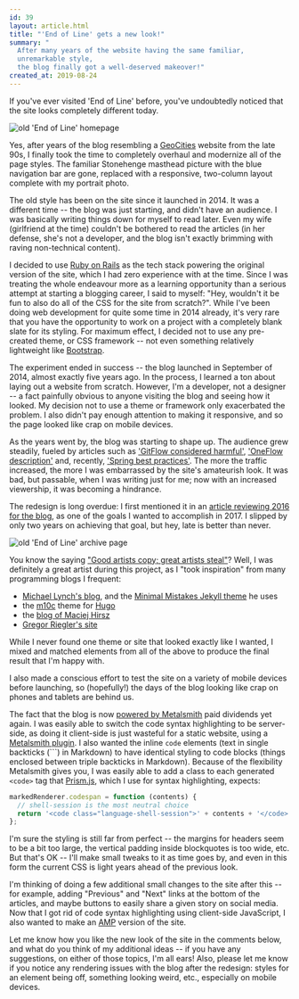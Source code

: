 ```yaml
---
id: 39
layout: article.html
title: "'End of Line' gets a new look!"
summary: "
  After many years of the website having the same familiar,
  unremarkable style,
  the blog finally got a well-deserved makeover!"
created_at: 2019-08-24
---
```


If you've ever visited 'End of Line' before,
you've undoubtedly noticed that the site looks completely different today.

![old 'End of Line' homepage](/img/old-eol/homepage.png)

Yes, after years of the blog resembling a [GeoCities](https://en.wikipedia.org/wiki/Yahoo!_GeoCities) website from the late 90s,
I finally took the time to completely overhaul and modernize all of the page styles.
The familiar Stonehenge masthead picture with the blue navigation bar are gone,
replaced with a responsive, two-column layout complete with my portrait photo.

The old style has been on the site since it launched in 2014.
It was a different time --
the blog was just starting, and didn't have an audience.
I was basically writing things down for myself to read later.
Even my wife (girlfriend at the time) couldn't be bothered to read the articles
(in her defense, she's not a developer,
and the blog isn't exactly brimming with raving non-technical content).

I decided to use [Ruby on Rails](https://rubyonrails.org) as the tech stack powering the original version of the site,
which I had zero experience with at the time.
Since I was treating the whole endeavour more as a learning opportunity than a serious attempt at starting a blogging career,
I said to myself: "Hey, wouldn't it be fun to also do all of the CSS for the site from scratch?".
While I've been doing web development for quite some time in 2014 already,
it's very rare that you have the opportunity to work on a project with a completely blank slate for its styling.
For maximum effect, I decided not to use any pre-created theme,
or CSS framework -- not even something relatively lightweight like [Bootstrap](https://getbootstrap.com).

The experiment ended in success -- the blog launched in September of 2014,
almost exactly five years ago.
In the process, I learned a ton about laying out a website from scratch.
However, I'm a developer, not a designer --
a fact painfully obvious to anyone visiting the blog and seeing how it looked.
My decision not to use a theme or framework only exacerbated the problem.
I also didn't pay enough attention to making it responsive,
and so the page looked like crap on mobile devices.

As the years went by, the blog was starting to shape up.
The audience grew steadily,
fueled by articles such as ['GitFlow considered harmful'](/gitflow-considered-harmful),
['OneFlow description'](/oneflow-a-git-branching-model-and-workflow) and,
recently, ['Spring best practices'](/spring-best-practices).
The more the traffic increased,
the more I was embarrassed by the site's amateurish look.
It was bad, but passable, when I was writing just for me;
now with an increased viewership,
it was becoming a hindrance.

The redesign is long overdue:
I first mentioned it in an
[article reviewing 2016 for the blog](/end-of-line-blog-2016-year-in-review#goal-2-revamp-the-design-of-the-site-with-a-focus-on-mobile),
as one of the goals I wanted to accomplish in 2017.
I slipped by only two years on achieving that goal,
but hey, late is better than never.

![old 'End of Line' archive page](/img/old-eol/archive-page.png)

You know the saying ["Good artists copy; great artists steal"](https://quoteinvestigator.com/2013/03/06/artists-steal/)?
Well, I was definitely a great artist during this project,
as I "took inspiration" from many programming blogs I frequent:

* [Michael Lynch's blog](https://mtlynch.io), and the
  [Minimal Mistakes Jekyll theme](https://mademistakes.com/work/minimal-mistakes-jekyll-theme) he uses
* the [m10c](https://themes.gohugo.io/hugo-theme-m10c) theme for [Hugo](https://gohugo.io)
* the [blog of Maciej Hirsz](https://maciej.codes)
* [Gregor Riegler's site](http://gregorriegler.com)

While I never found one theme or site that looked exactly like I wanted,
I mixed and matched elements from all of the above to produce the final result that I'm happy with.

I also made a conscious effort to test the site on a variety of mobile devices before launching,
so (hopefully!) the days of the blog looking like crap on phones and tablets are behind us.

The fact that the blog is now
[powered by Metalsmith](/migrating-end-of-line-blog-from-rails-to-nodejs-and-metalsmith)
paid dividends yet again.
I was easily able to switch the code syntax highlighting to be server-side,
as doing it client-side is just wasteful for a static website,
using a [Metalsmith plugin](https://www.npmjs.com/package/metalsmith-prism).
I also wanted the inline `code` elements (text in single backticks (```) in Markdown)
to have identical styling to code blocks
(things enclosed between triple backticks in Markdown).
Because of the flexibility Metalsmith gives you,
I was easily able to add a class to each generated `<code>` tag that [Prism.js](http://prismjs.com),
which I use for syntax highlighting, expects:

```javascript
markedRenderer.codespan = function (contents) {
  // shell-session is the most neutral choice
  return '<code class="language-shell-session">' + contents + '</code>';
};
```

I'm sure the styling is still far from perfect --
the margins for headers seem to be a bit too large,
the vertical padding inside blockquotes is too wide, etc.
But that's OK -- I'll make small tweaks to it as time goes by,
and even in this form the current CSS is light years ahead of the previous look.

I'm thinking of doing a few additional small changes to the site after this --
for example, adding "Previous" and "Next" links at the bottom of the articles,
and maybe buttons to easily share a given story on social media.
Now that I got rid of code syntax highlighting using client-side JavaScript,
I also wanted to make an [AMP](https://developers.google.com/amp) version of the site.

Let me know how you like the new look of the site in the comments below,
and what do you think of my additional ideas --
if you have any suggestions, on either of those topics, I'm all ears!
Also, please let me know if you notice any rendering issues with the blog after the redesign:
styles for an element being off, something looking weird, etc.,
especially on mobile devices.
